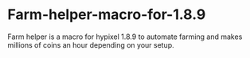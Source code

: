 # Farm-helper-macro-for-1.8.9
Farm helper is a macro for hypixel 1.8.9 to automate farming and makes millions of coins an hour depending on your setup.
